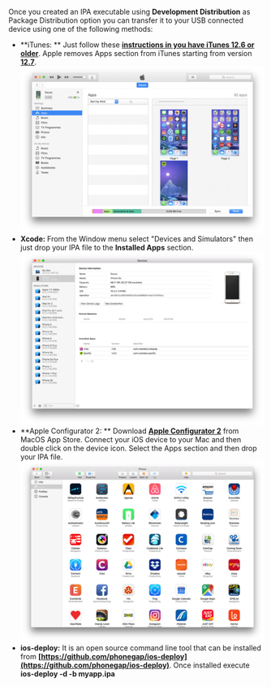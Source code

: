 Once you created an IPA executable using **Development Distribution** as Package Distribution option you can transfer it to your USB connected device using one of the following methods:
* **iTunes: ** Just follow these **[instructions in you have iTunes 12.6 or older](http://stackoverflow.com/questions/26720764/install-ipa-with-itunes-12)**. Apple removes Apps section from iTunes starting from version **[12.7](https://codeburst.io/latest-itunes-12-7-removed-the-apps-option-how-to-install-ipa-on-the-device-3c7d4a2bc788)**.
![Creo](../images/creo/creo_transfer_app_1.png)
* **Xcode:** From the Window menu select "Devices and Simulators" then just drop your IPA file to the **Installed Apps** section.
![Creo](../images/creo/creo_transfer_app_2.png)
* **Apple Configurator 2: ** Download **[Apple Configurator 2](https://itunes.apple.com/us/app/apple-configurator-2/id1037126344?mt=12)** from MacOS App Store. Connect your iOS device to your Mac and then double click on the device icon. Select the Apps section and then drop your IPA file.
![Creo](../images/creo/creo_transfer_app_3.png)
* **ios-deploy:** It is an open source command line tool that can be installed from **[https://github.com/phonegap/ios-deploy](https://github.com/phonegap/ios-deploy)**. 
Once installed execute **ios-deploy -d -b myapp.ipa**